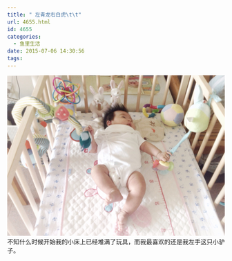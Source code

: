 ```yaml
---
title: " 左青龙右白虎\t\t"
url: 4655.html
id: 4655
categories:
  - 鱼里生活
date: 2015-07-06 14:30:56
tags:
---
```


[![](../../images//2017/09/IMG_1554.jpg)](../../images//2017/09/IMG_1554.jpg) 不知什么时候开始我的小床上已经堆满了玩具，而我最喜欢的还是我左手这只小驴子。